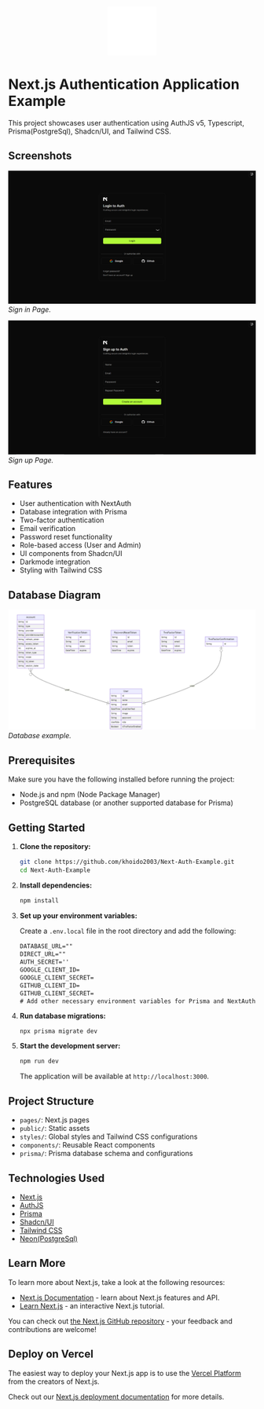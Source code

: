 <!-- Add your project logo here -->
<p align="center">
  <img src="./public/logo-dark.svg" alt="Auth logo" width="100" height="100">
</p>

# Next.js Authentication Application Example

This project showcases user authentication using AuthJS v5, Typescript, Prisma(PostgreSql), Shadcn/UI, and Tailwind CSS.

## Screenshots

![Screenshot 1](screenshots/s-1.png)
_Sign in Page._

![Screenshot 2](screenshots/s-2.png)
_Sign up Page._

## Features

- User authentication with NextAuth
- Database integration with Prisma
- Two-factor authentication
- Email verification
- Password reset functionality
- Role-based access (User and Admin)
- UI components from Shadcn/UI
- Darkmode integration
- Styling with Tailwind CSS

## Database Diagram

![Database Diagram](diagram/e-r-diagram.png)
_Database example._

## Prerequisites

Make sure you have the following installed before running the project:

- Node.js and npm (Node Package Manager)
- PostgreSQL database (or another supported database for Prisma)

## Getting Started

1. **Clone the repository:**

   ```bash
   git clone https://github.com/khoido2003/Next-Auth-Example.git
   cd Next-Auth-Example
   ```

2. **Install dependencies:**

   ```bash
   npm install
   ```

3. **Set up your environment variables:**

   Create a `.env.local` file in the root directory and add the following:

   ```env
   DATABASE_URL=""
   DIRECT_URL=""
   AUTH_SECRET=''
   GOOGLE_CLIENT_ID=
   GOOGLE_CLIENT_SECRET=
   GITHUB_CLIENT_ID=
   GITHUB_CLIENT_SECRET=
   # Add other necessary environment variables for Prisma and NextAuth
   ```

4. **Run database migrations:**

   ```bash
   npx prisma migrate dev
   ```

5. **Start the development server:**

   ```bash
   npm run dev
   ```

   The application will be available at `http://localhost:3000`.

## Project Structure

- `pages/`: Next.js pages
- `public/`: Static assets
- `styles/`: Global styles and Tailwind CSS configurations
- `components/`: Reusable React components
- `prisma/`: Prisma database schema and configurations

## Technologies Used

- [Next.js](https://nextjs.org/)
- [AuthJS](https://authjs.dev/)
- [Prisma](https://www.prisma.io/)
- [Shadcn/UI](https://github.com/shadcn/ui)
- [Tailwind CSS](https://tailwindcss.com/)
- [Neon(PostgreSql)](https://neon.tech/)

## Learn More

To learn more about Next.js, take a look at the following resources:

- [Next.js Documentation](https://nextjs.org/docs) - learn about Next.js features and API.
- [Learn Next.js](https://nextjs.org/learn) - an interactive Next.js tutorial.

You can check out [the Next.js GitHub repository](https://github.com/vercel/next.js/) - your feedback and contributions are welcome!

## Deploy on Vercel

The easiest way to deploy your Next.js app is to use the [Vercel Platform](https://vercel.com/new?utm_medium=default-template&filter=next.js&utm_source=create-next-app&utm_campaign=create-next-app-readme) from the creators of Next.js.

Check out our [Next.js deployment documentation](https://nextjs.org/docs/deployment) for more details.
